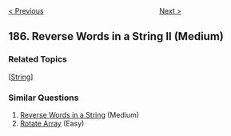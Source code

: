 <!--|This file generated by command(leetcode description); DO NOT EDIT.    |-->
<!--+----------------------------------------------------------------------+-->
<!--|@author    openset <openset.wang@gmail.com>                           |-->
<!--|@link      https://github.com/openset                                 |-->
<!--|@home      https://github.com/openset/leetcode                        |-->
<!--+----------------------------------------------------------------------+-->

[< Previous](https://github.com/openset/leetcode/tree/master/problems/department-top-three-salaries "Department Top Three Salaries")
　　　　　　　　　　　　　　　　
[Next >](https://github.com/openset/leetcode/tree/master/problems/repeated-dna-sequences "Repeated DNA Sequences")

## 186. Reverse Words in a String II (Medium)



### Related Topics
  [[String](https://github.com/openset/leetcode/tree/master/tag/string/README.md)]

### Similar Questions
  1. [Reverse Words in a String](https://github.com/openset/leetcode/tree/master/problems/reverse-words-in-a-string) (Medium)
  1. [Rotate Array](https://github.com/openset/leetcode/tree/master/problems/rotate-array) (Easy)
